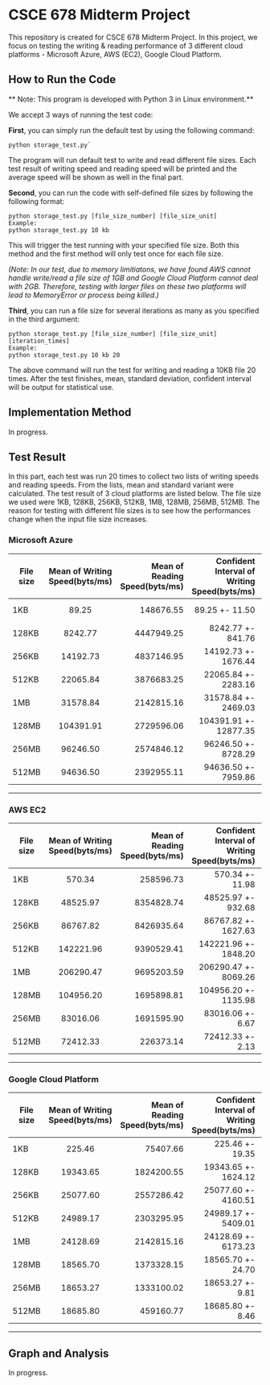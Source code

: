 # CSCE 678 Midterm Project
This repository is created for CSCE 678 Midterm Project. In this project, we focus on testing the writing & reading performance of 3 different cloud platforms - Microsoft Azure, AWS (EC2), Google Cloud Platform. 

## How to Run the Code
** Note: This program is developed with Python 3 in Linux environment.**

We accept 3 ways of running the test code:

<b>First</b>, you can simply run the default test by using the following command:

```
python storage_test.py`
```

The program will run default test to write and read different file sizes. Each test result of writing speed and reading speed will be printed and the average speed will be shown as well in the final part.

<b>Second</b>, you can run the code with self-defined file sizes by following the following format:

```
python storage_test.py [file_size_number] [file_size_unit]
Example:
python storage_test.py 10 kb
```
This will trigger the test running with your specified file size. Both this method and the first method will only test once for each file size. 

<i>(Note: In our test, due to memory limitiatons, we have found AWS cannot handle write/read a file size of 1GB and Google Cloud Platform cannot deal with 2GB. Therefore, testing with larger files on these two platforms will lead to MemoryError or process being killed.)</i>

<b>Third</b>, you can run a file size for several iterations as many as you specified in the third argument:

```
python storage_test.py [file_size_number] [file_size_unit] [iteration_times]
Example:
python storage_test.py 10 kb 20
```
The above command will run the test for writing and reading a 10KB file 20 times. After the test finishes, mean, standard deviation, confident interval will be output for statistical use. 

## Implementation Method
In progress.

## Test Result

In this part, each test was run 20 times to collect two lists of writing speeds and reading speeds. From the lists, mean and standard variant were calculated. The test result of 3 cloud platforms are listed below. The file size we used were 1KB, 128KB, 256KB, 512KB, 1MB, 128MB, 256MB, 512MB. The reason for testing with different file sizes is to see how the performances change when the input file size increases.

### Microsoft Azure
| File size     | Mean of Writing Speed(byts/ms) | Mean of Reading Speed(byts/ms) | Confident Interval of Writing Speed(byts/ms) | Confident Interval of Reading Speed(byts/ms) |
| ------------- |:---------------------:| ---------------------:| -------------------------:| -----------------------------------:|
| 1KB           | 89.25 |  148676.55 | 89.25 +- 11.50 | 148676.55 +- 9952.61 | 
| 128KB         | 8242.77 | 4447949.25 | 8242.77 +- 841.76 | 4447949.25 +- 596143.12 |
| 256KB         | 14192.73 | 4837146.95 | 14192.73 +- 1676.44 | 4837146.95 +- 521044.48 |
| 512KB         | 22065.84 | 3876683.25 | 22065.84 +- 2283.16 | 4659265.17 +- 557134.27 |
| 1MB           | 31578.84 | 2142815.16 | 31578.84 +- 2469.03 | 3876683.25 +- 252671.60 |
| 128MB         | 104391.91 | 2729596.06 | 104391.91 +- 12877.35 | 2729596.06 +- 27581.31 |
| 256MB         | 96246.50 | 2574846.12 | 96246.50 +- 8728.29 | 2574846.12 +- 113126.31 |
| 512MB         | 94636.50 | 2392955.11 | 94636.50 +- 7959.86 | 2392955.11 +- 80651.24 |

---
### AWS EC2
| File size     | Mean of Writing Speed(byts/ms) | Mean of Reading Speed(byts/ms) | Confident Interval of Writing Speed(byts/ms) | Confident Interval of Reading Speed(byts/ms) |
| ------------- |:---------------------:| ---------------------:| -------------------------:| -----------------------------------:|
| 1KB           | 570.34  |  258596.73 | 570.34 +- 11.98 | 258596.73 +- 16686.27 | 
| 128KB         | 48525.97  | 8354828.74  | 48525.97 +- 932.68| 8354828.74 +- 489226.22 |
| 256KB         | 86767.82  | 8426935.64 | 86767.82 +- 1627.63 | 8426935.64 +- 765279.19 |
| 512KB         | 142221.96 | 9390529.41 | 142221.96 +- 1848.20 | 9390529.41 +- 772808.56 |
| 1MB           | 206290.47 | 9695203.59 | 206290.47 +- 8069.26 | 9695203.59 +- 831337.86 |
| 128MB         | 104956.20 | 1695898.81 | 104956.20 +- 1135.98 | 1695898.81 +- 6118.87 |
| 256MB         | 83016.06 | 1691595.90 | 83016.06 +- 6.67 | 1691595.90 +- 8854.06 |
| 512MB         | 72412.33 | 226373.14 | 72412.33 +- 2.13 | 226373.14 +- 14417.05 |

---
### Google Cloud Platform

| File size     | Mean of Writing Speed(byts/ms) | Mean of Reading Speed(byts/ms) | Confident Interval of Writing Speed(byts/ms) | Confident Interval of Reading Speed(byts/ms) |
| ------------- |:---------------------:| ---------------------:| -------------------------:| -----------------------------------:|
| 1KB           | 225.46   |  75407.66  |  225.46 +- 19.35    |   75407.66 +- 5420.52   | 
| 128KB         | 19343.65 | 1824200.55 | 19343.65 +- 1624.12 | 1824200.55 +- 119796.68 |
| 256KB         | 25077.60 | 2557286.42 | 25077.60 +- 4160.51 | 2557286.42 +- 140043.40 |
| 512KB         | 24989.17 | 2303295.95 | 24989.17 +- 5409.01 | 2303295.95 +- 150111.19 |
| 1MB           | 24128.69 | 2142815.16 | 24128.69 +- 6173.23 | 2142815.16 +- 105058.95 |
| 128MB         | 18565.70 | 1373328.15 | 18565.70 +- 24.70   | 1373328.15 +- 45172.09  |
| 256MB         | 18653.27 | 1333100.02 | 18653.27 +- 9.81    | 1333100.02 +- 38966.68  |
| 512MB         | 18685.80 | 459160.77 | 18685.80 +- 8.46 | 459160.77 +- 46548.56 |
---

## Graph and Analysis
In progress.